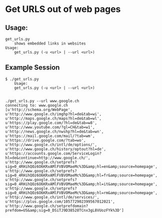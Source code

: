 # Get URLS out of web pages

## Usage: 

    get_urls.py
        shows embedded links in websites
    Usage:
        get_urls.py (-u <url> | --url <url>)

## Example Session

    $ ./get_urls.py
        Usage:
        get_urls.py (-u <url> | --url <url>)
    
    
    ./get_urls.py --url www.google.ch
    connecting to: www.google.ch
    [u'http://schema.org/WebPage',
    u'http://www.google.ch/imghp?hl=de&tab=wi',
    u'http://maps.google.ch/maps?hl=de&tab=wl',
    u'https://play.google.com/?hl=de&tab=w8',
    u'http://www.youtube.com/?gl=CH&tab=w1',
    u'http://news.google.ch/nwshp?hl=de&tab=wn',
    u'https://mail.google.com/mail/?tab=wm',
    u'https://drive.google.com/?tab=wo',
    u'http://www.google.ch/intl/de/options/',
    u'http://www.google.ch/history/optout?hl=de',
    u'https://accounts.google.com/ServiceLogin?hl=de&continue=http://www.google.ch/',
    u'http://www.google.ch/setprefs?sig=0_4RHihQOz6O6KRxAMlFVBVOMaeMc%3D&amp;hl=en&amp;source=homepage',
    u'http://www.google.ch/setprefs?sig=0_4RHihQOz6O6KRxAMlFVBVOMaeMc%3D&amp;hl=fr&amp;source=homepage',
    u'http://www.google.ch/setprefs?sig=0_4RHihQOz6O6KRxAMlFVBVOMaeMc%3D&amp;hl=it&amp;source=homepage',
    u'http://www.google.ch/setprefs?sig=0_4RHihQOz6O6KRxAMlFVBVOMaeMc%3D&amp;hl=rm&amp;source=homepage',
    u'http://www.google.ch/intl/de/services/',
    u'https://plus.google.com/105772902399567012021',
    u'http://www.google.ch/setprefdomain?prefdom=US&amp;sig=0_DSiTJ9D38528TCnx3gL8VUozFYk%3D']
